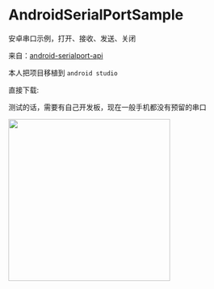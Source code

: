 # AndroidSerialPortSample
安卓串口示例，打开、接收、发送、关闭

来自：[android-serialport-api](https://code.google.com/archive/p/android-serialport-api/)

本人把项目移植到 `android studio`

直接下载:

测试的话，需要有自己开发板，现在一般手机都没有预留的串口

<img src="https://cloud.githubusercontent.com/assets/7868514/13865806/7b5fb4d4-ecea-11e5-86fc-e598e7ad0651.png" width="320" />
